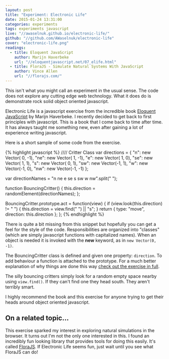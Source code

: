 ```yaml
---
layout: post
title: "Experiment: Electronic Life"
date: 2015-01-24 13:31:00
categories: experiments
tags: experiments javascript
live: "//awaselnuk.github.io/electronic-life/"
github: "//github.com/AWaselnuk/electronic-life"
cover: "electronic-life.png"
readings:
  - title: Eloquent JavaScript
    author: Marijn Haverbeke
    url: "//eloquentjavascript.net/07_elife.html"
  - title: FloraJS - Simulate Natural Systems With JavaScript
    author: Vince Allen
    url: "//florajs.com/"
---
```


This isn't what you might call an experiment in the usual sense. The code does not explore any cutting edge web technology. What it does do is demonstrate rock solid object oriented javascript.

Electronic Life is a javascript exercise from the incredible book [Eloquent JavaScript](http://eloquentjavascript.net/) by Marijn Haverbeke. I recently decided to get back to first principles with javascript. This is a book that I come back to time after time. It has always taught me something new, even after gaining a lot of experience writing javascript.

Here is a short sample of some code from the exercise.

<div>
{% highlight javascript %}
//// Critter Class
var directions = {
  "n":  new Vector( 0, -1),
  "ne": new Vector( 1, -1),
  "e":  new Vector( 1,  0),
  "se": new Vector( 1,  1),
  "s":  new Vector( 0,  1),
  "sw": new Vector(-1,  1),
  "w":  new Vector(-1,  0),
  "nw": new Vector(-1, -1)
};

var directionNames = "n ne e se s sw w nw".split(" ");

function BouncingCritter() {
this.direction = randomElement(directionNames);
};

BouncingCritter.prototype.act = function(view) {
if (view.look(this.direction) != " ") {
this.direction = view.find(" ") || "s";
}
return { type: "move", direction: this.direction };
};
{% endhighlight %}

</div>

There is quite a bit missing from this snippet but hopefully you can get a feel for the style of the code.
Responsibilities are organized into "classes" (which are simply javascript functions with capitalized names).
When an object is needed it is invoked with the **new** keyword, as in <code>new Vector(0, -1)</code>.

The BouncingCritter class is defined and given one property: <code>direction</code>. To add behaviour a function is attached to the prototype.
For a much better explanation of why things are done this way [check out the exercise in full](http://eloquentjavascript.net/07_elife.html).

The silly bouncing critters simply look for a random empty space nearby using `view.find()`. If they can't find one they head south. They aren't terribly smart.

I highly recommend the book and this exercise for anyone trying to get their heads around object oriented javascript.

## On a related topic...

This exercise sparked my interest in exploring natural simulations in the browser. It turns out I'm not the only one interested in this. I found an incredibly fun looking library that provides tools for doing this easily. It's called [FloraJS](https://github.com/vinceallenvince/FloraJS). If Electronic Life seems fun, just wait until you see what FloraJS can do!
